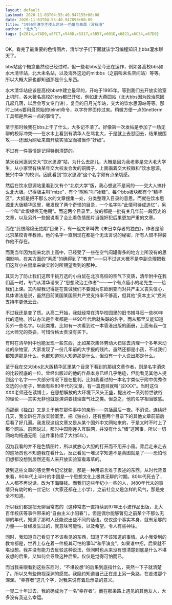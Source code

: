 ```yaml
---
layout: default
Lastmod: 2020-11-03T04:55:40.947155+00:00
date: 2020-11-03T04:55:40.947098+00:00
title: "1996年清华主楼上网记——色情与毒草（没有墙"
author: "北大飞"
tags: [x2014,x7AD9,x8FC7,x540D,x5317,x5B57,x601D,x6821,x6C34,x67D0]
---
```


OK，看完了最重要的色情图片，清华学子们下面就该学习编程知识上bbs灌水聊天了。

bbs站这个概念虽然也已经过时，但一些老bbs至今还在运作，例如各高校bbs如水木清华站，北大未名站，以及海外这边的mitbbs（之前叫未名空间站）等等。所以大概大家也都知道那是什么东西。

水木清华站应该是高校bbs中建立最早的，开站于1995年。等到我们去开放实验室上机时，各大著名高校的bbs都已开张，例如北大燕园站（北大bbs因为政治原因几起几落，以后会写文专门讲），复旦的日月光华站，交大的饮水思源站等等。那时上bbs要用最原始的telnet命令，以字符界面传过来。稍微方便一点的netterm工具都是后来一点的事情了。

至于那时候我在bbs上干了什么，大多记不清了。好像第一次发帖是参加了一场无聊的校际冲突——在水木上看到有清华人在骂北大，于是就上去怼回去，结果被围攻——还因为网址来自开放实验室而被当作“奸细”。

不过有一件事情是记得特别清楚的。

某天我闲逛到交大“饮水思源”站，为什么去那儿，大概是因为我老爹是交大老大学生，从小家里有块某年交大校友会发的铜牌子，上面画着交大校徽和“饮水思源，振兴中华”的校训。因此看到“饮水思源”这个名字颇有点亲切感。

然后在饮水思源站里看到又有个“北京大学”版，我心想这不是闲的——交大人搞什么北大版。记得版主叫“mize”，有个“昵称”叫“冰糖”。每个bbs板块都有个“精华区”，大抵是把不那么水的文章搜集一处，分类整理入目录的意思。而就在饮水思源北大版精华区里，我发现了两个奇怪的目录，一个名字叫“此情可待成追忆”，另一个叫“此恨绵绵无绝期”。而这两个目录里，放的都是一批有关几年前一段历史的文章，以及另外一些据说看了会比看色情图片当强奸犯后果更加严重的文章。

而在“此恨绵绵无绝期”目录下，有一组文章叫做《末日幸存者的独白》，作者是前北京某校青年教师。他的名字一直到现在都是个无法言说的秘密，所有人恨不得装作他不存在。

而我当年因为能来北京上高中，已经受了一些在空气闷罐得多的地方上所没有的思潮影响，在某方面的“素质”的确得到了“教育”——只不过这大概不是李副总理把我们这群小白鼠拿来做实验时所期望看到的那种。

其实为了防止我们这帮千挑万选的小白鼠在北京高校的空气下变质，清华附中在我们高一时，专门从清华请来了“思想政治工作者”——一个有点瘦小的老先生——给我们上课。其内容我记得是在告诫我们不要因为东欧剧变而对共产主义丧失信心，具体讲法是说，虽然目前某国某国原共产党支持率不够高，但其他“资本主义”党派支持率更低云云。

不过我还是变了质。从高二开始，我就经常在清华校园里的旧书摊寻觅一些80年代的遗物。辨认办法是作者都是一些90年代后就失踪的名字。而从那里又能知道另外一些名字。以此类推。比如有一次看到过一本香港出版的画册，上面有我一位北大师兄的英姿。可惜价格太贵没有买下。

有时在清华附中也能发现一些东西，比如某次集体劳动大扫除去清理一个多年未动过的杂物室，大家发现了一份几年前的大字报的残片。虽然还都是小孩，不过我们都知道那是什么，也都知道别人知道那是什么，但没有一个人说出那是什么。

至于我在交大bbs北大版精华区里某个目录下看到的那组文章作者，则是名字消失的比较彻底的一位。曾经出版过的他的作品本身已经几乎绝迹，但能看见其他人提到这个名字——大部分情况下是在批判。比如我看过的一本名字类似于附中优秀作文选的小册子，里面有些80年代的文章，有一篇题目就叫“驳XXX”。当时这位XXX老师还在读博士，在思想解放的大环境下风头正盛，提出过一系列惊世骇俗的理论——其实无非也就是演讲要钱理直气壮之类。但总之，他的名字相当敏感。

而那组《独白》又是关于他在那件事中的亲历——包括最后一夜。不消说，连续好几天，我全趴在开放实验室里，把《独白》，还有整两个目录下的其他文章前前后后看了好几遍。我发现这组文章又是从某个国外中文网站来的，于是又时不时上了那个网站。前面说过，那时中国刚连入互联网，并没有什么“墙”这回事。所以一切网站均畅通无阻（这件事持续了大约5年）。

因为我看的并不是色情图片，所以就放心大胆的打开而不用开小窗。背后走来走去的巡场员也不知道我在看什么，反正看见一堆汉字知道不是黄图就是了——恐怕他们想都没想到居然还有人来开放实验室看毒草的。

读到这些文章的感觉至今记忆犹新。那是一种用语言难于表述的东西。从时代背景来看，90年代上半叶的中国是一个思想文化上极其无聊的时期。80年代死去了，人人都不再说话，改为下海赚钱。而我们这些年纪小一些的人，对80年代末的事情只有幼时的一丝记忆（大家还都在上小学），之前社会又是怎样的风气，那是完全不知道。

所以我们都是把无聊当常态的（这种常态一直持续到97年王小波作品出版，北大百年校庆等事件带来的“自由主义小阳春"）。但是偶尔能够瞥见之前某个不那么无聊的年代，知道了那时人还能说出些不同的话语。仅仅这个事实本身，就有足够的力量——曾经发生过的，就意味可能性，以及希望。令人有些神往。

同时，我知道自己看见了不该看见的东西，知道了不该知道的事情。从小我受到的教育都是，世界上存在着一件极其可怕的事叫“和平演变”，如果谁中招，后果就不堪设想。我并没有能力去反驳这种说法，但同时也从来没有想清楚到底是什么不堪设想的后果，又如何会导致这种后果。仅仅是觉得可怕而已。

而当我亲眼看到这些东西时，“不堪设想”的后果到底指什么，突然一下子就清楚了。所以又有些俯视深渊的感觉。我隐约知道自己正在走上另一条路，在走进那个深渊。“幸存者”这几个字，对我来说有着启示录的意义。

一晃二十年过去，我的确成为了一名“幸存者”。而在那条路上遇见的其他友人，大多没有我这么幸运。

